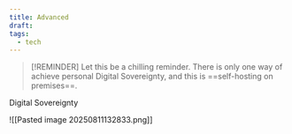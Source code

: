 ```yaml
---
title: Advanced
draft:
tags:
  - tech
---
```


> [!REMINDER]
> Let this be a chilling reminder. There is only one way of achieve personal Digital Sovereignty, and this is ==self-hosting on premises==. 

Digital Sovereignty

![[Pasted image 20250811132833.png]]